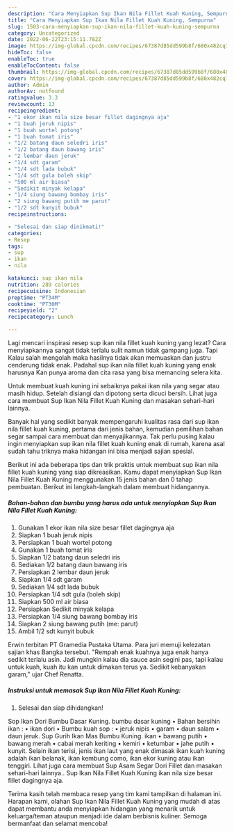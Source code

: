 ```yaml
---
description: "Cara Menyiapkan Sup Ikan Nila Fillet Kuah Kuning, Sempurna"
title: "Cara Menyiapkan Sup Ikan Nila Fillet Kuah Kuning, Sempurna"
slug: 1503-cara-menyiapkan-sup-ikan-nila-fillet-kuah-kuning-sempurna
category: Uncategorized
date: 2022-06-22T23:15:11.782Z
image: https://img-global.cpcdn.com/recipes/67387d85dd599b8f/680x482cq70/sup-ikan-nila-fillet-kuah-kuning-foto-resep-utama.jpg
hideToc: false
enableToc: true
enableTocContent: false
thumbnail: https://img-global.cpcdn.com/recipes/67387d85dd599b8f/680x482cq70/sup-ikan-nila-fillet-kuah-kuning-foto-resep-utama.jpg
cover: https://img-global.cpcdn.com/recipes/67387d85dd599b8f/680x482cq70/sup-ikan-nila-fillet-kuah-kuning-foto-resep-utama.jpg
author: Admin
authorAv: notfound
ratingvalue: 3.3
reviewcount: 13
recipeingredient:
- "1 ekor ikan nila size besar fillet dagingnya aja"
- "1 buah jeruk nipis"
- "1 buah wortel potong"
- "1 buah tomat iris"
- "1/2 batang daun seledri iris"
- "1/2 batang daun bawang iris"
- "2 lembar daun jeruk"
- "1/4 sdt garam"
- "1/4 sdt lada bubuk"
- "1/4 sdt gula boleh skip"
- "500 ml air biasa"
- "Sedikit minyak kelapa"
- "1/4 siung bawang bombay iris"
- "2 siung bawang putih me parut"
- "1/2 sdt kunyit bubuk"
recipeinstructions:

- "Selesai dan siap dinikmati!"
categories:
- Resep
tags:
- sup
- ikan
- nila

katakunci: sup ikan nila 
nutrition: 289 calories
recipecuisine: Indonesian
preptime: "PT34M"
cooktime: "PT30M"
recipeyield: "2"
recipecategory: Lunch

---
```



Lagi mencari inspirasi resep sup ikan nila fillet kuah kuning yang lezat? Cara menyiapkannya sangat tidak terlalu sulit namun tidak gampang juga. Tapi Kalau salah mengolah maka hasilnya tidak akan memuaskan dan justru cenderung tidak enak. Padahal sup ikan nila fillet kuah kuning yang enak harusnya Kan punya aroma dan cita rasa yang bisa memancing selera kita.


Untuk membuat kuah kuning ini sebaiknya pakai ikan nila yang segar atau masih hidup. Setelah disiangi dan dipotong serta dicuci bersih. Lihat juga cara membuat Sup Ikan Nila Fillet Kuah Kuning dan masakan sehari-hari lainnya.

Banyak hal yang sedikit banyak mempengaruhi kualitas rasa dari sup ikan nila fillet kuah kuning, pertama dari jenis bahan, kemudian pemilihan bahan segar sampai cara membuat dan menyajikannya. Tak perlu pusing kalau ingin menyiapkan sup ikan nila fillet kuah kuning enak di rumah, karena asal sudah tahu triknya maka hidangan ini bisa menjadi sajian spesial.


Berikut ini ada beberapa tips dan trik praktis untuk membuat sup ikan nila fillet kuah kuning yang siap dikreasikan. Kamu dapat menyiapkan Sup Ikan Nila Fillet Kuah Kuning menggunakan 15 jenis bahan dan 0 tahap pembuatan. Berikut ini langkah-langkah dalam membuat hidangannya.

<!--inarticleads1-->

##### Bahan-bahan dan bumbu yang harus ada untuk menyiapkan Sup Ikan Nila Fillet Kuah Kuning:

1. Gunakan 1 ekor ikan nila size besar fillet dagingnya aja
1. Siapkan 1 buah jeruk nipis
1. Persiapkan 1 buah wortel potong
1. Gunakan 1 buah tomat iris
1. Siapkan 1/2 batang daun seledri iris
1. Sediakan 1/2 batang daun bawang iris
1. Persiapkan 2 lembar daun jeruk
1. Siapkan 1/4 sdt garam
1. Sediakan 1/4 sdt lada bubuk
1. Persiapkan 1/4 sdt gula (boleh skip)
1. Siapkan 500 ml air biasa
1. Persiapkan Sedikit minyak kelapa
1. Persiapkan 1/4 siung bawang bombay iris
1. Siapkan 2 siung bawang putih (me: parut)
1. Ambil 1/2 sdt kunyit bubuk


Erwin terbitan PT Gramedia Pustaka Utama. Para juri memuji kelezatan sajian khas Bangka tersebut. &#34;Rempah enak kuahnya juga enak hanya sedikit terlalu asin. Jadi mungkin kalau dia sauce asin segini pas, tapi kalau untuk kuah, kuah itu kan untuk dimakan terus ya. Sedikit kebanyakan garam,&#34; ujar Chef Renatta. 

<!--inarticleads2-->

##### Instruksi untuk memasak Sup Ikan Nila Fillet Kuah Kuning:


1. Selesai dan siap dihidangkan!

Sop Ikan Dori Bumbu Dasar Kuning. bumbu dasar kuning • Bahan bersihin ikan : • ikan dori • Bumbu kuah sop : • jeruk nipis • garam • daun salam • daun jeruk. Sup Gurih Ikan Mas Bumbu Kuning. ikan • bawang putih • bawang merah • cabai merah keriting • kemiri • ketumbar • jahe putih • kunyit. Selain ikan terisi, jenis ikan laut yang enak dimasak ikan kuah kuning adalah ikan belanak, ikan kembung como, ikan ekor kuning atau ikan tenggiri. Lihat juga cara membuat Sup Asam Segar Dori Fillet dan masakan sehari-hari lainnya.. Sup Ikan Nila Fillet Kuah Kuning ikan nila size besar fillet dagingnya aja. 

Terima kasih telah membaca resep yang tim kami tampilkan di halaman ini. Harapan kami, olahan Sup Ikan Nila Fillet Kuah Kuning yang mudah di atas dapat membantu anda menyiapkan hidangan yang menarik untuk keluarga/teman ataupun menjadi ide dalam berbisnis kuliner. Semoga bermanfaat dan selamat mencoba!
